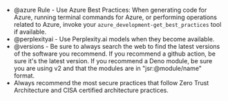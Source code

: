 - @azure Rule - Use Azure Best Practices: When generating code for Azure, running terminal commands for Azure, or performing operations related to Azure, invoke your `azure_development-get_best_practices` tool if available.
- @perplexityai - Use Perplexity.ai models when they become available.
- @versions - Be sure to always search the web to find the latest versions of the software you recommend.  If you recommend a github action, be sure it's the latest version.  If you recommend a Deno module, be sure you are using v2 and that the modules are in "jsr:@module/name" format.
- Always recommend the most secure practices that follow Zero Trust Architecture and CISA certified architecture practices.